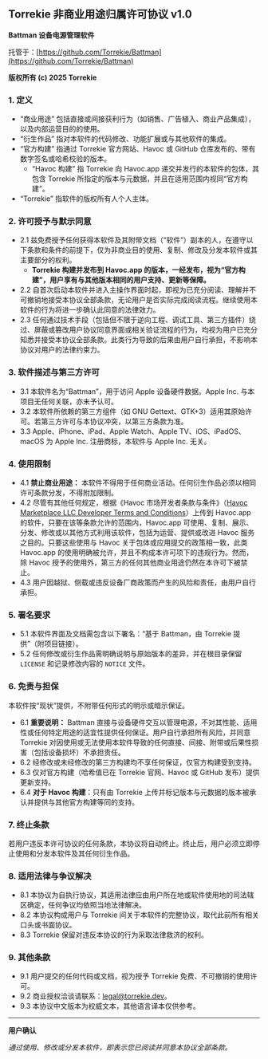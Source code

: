 ## Torrekie 非商业用途归属许可协议 v1.0

**Battman 设备电源管理软件**

托管于：[https://github.com/Torrekie/Battman](https://github.com/Torrekie/Battman)

**版权所有 (c) 2025 Torrekie**

### 1. 定义

* “商业用途” 包括直接或间接获利行为（如销售、广告植入、商业产品集成），以及内部运营目的的使用。
* “衍生作品” 指对本软件的代码修改、功能扩展或与其他软件的集成。
* “官方构建” 指通过 Torrekie 官方网站、Havoc 或 GitHub 仓库发布的、带有数字签名或哈希校验的版本。
  * “Havoc 构建” 指 Torrekie 向 Havoc.app 递交并发行的本软件的包体，其包含 Torrekie 所指定的版本与元数据，并且在适用范围内视同“官方构建”。
* “Torrekie” 指软件的版权所有人个人主体。

### 2. 许可授予与默示同意

* 2.1 兹免费授予任何获得本软件及其附带文档（“软件”）副本的人，在遵守以下条款和条件的前提下，仅为非商业目的使用、复制、修改及分发本软件或其主要部分的权利。
  * **Torrekie 构建并发布到 Havoc.app 的版本，一经发布，视为“官方构建”，用户享有与其他版本相同的用户支持、更新等保障。**
* 2.2 自首次启动本软件并进入主操作界面时起，即视为已充分阅读、理解并不可撤销地接受本协议全部条款，无论用户是否实际完成阅读流程。继续使用本软件的行为将进一步确认此同意的法律效力。
* 2.3 任何通过技术手段（包括但不限于逆向工程、调试工具、第三方插件）绕过、屏蔽或篡改用户协议同意界面或相关验证流程的行为，均视为用户已充分知悉并接受本协议全部条款。此类行为导致的后果由用户自行承担，不影响本协议对用户的法律约束力。

### 3. 软件描述与第三方许可

* 3.1 本软件名为“Battman”，用于访问 Apple 设备硬件数据。Apple Inc. 与本项目无任何关联，亦未予认可。
* 3.2 本软件所依赖的第三方组件（如 GNU Gettext、GTK+3）适用其原始许可。若第三方许可与本协议冲突，以第三方条款为准。
* 3.3 Apple、iPhone、iPad、Apple Watch、Apple TV、iOS、iPadOS、macOS 为 Apple Inc. 注册商标，本软件与 Apple Inc. 无关。

### 4. 使用限制

* 4.1 **禁止商业用途：** 本软件不得用于任何商业活动。任何衍生作品必须以相同许可条款分发，不得附加限制。
* 4.2 尽管有其他任何规定，根据《Havoc 市场开发者条款与条件》（[Havoc Marketplace LLC Developer Terms and Conditions](https://havoc.app/devtos)）上传到 Havoc.app 的软件，只要在该等条款允许的范围内，Havoc.app 可使用、复制、展示、分发、修改或以其他方式利用该软件，包括为运营、提供或改进 Havoc 服务之目的。只要这些使用与 Havoc 关于包体或应用提交的政策相一致，此类 Havoc.app 的使用明确被允许，并且不构成本许可项下的违规行为。然而，除 Havoc 授予的使用外，第三方的任何其他商业用途仍然在本许可下被禁止。
* 4.3 用户因越狱、侧载或违反设备厂商政策而产生的风险和责任，由用户自行承担。

### 5. 署名要求

* 5.1 本软件界面及文档需包含以下署名：“基于 Battman，由 Torrekie 提供”（附项目链接）。
* 5.2 任何修改或衍生作品需明确说明与原始版本的差异，并在根目录保留 `LICENSE` 和记录修改内容的 `NOTICE` 文件。

### 6. 免责与担保

本软件按“现状”提供，不附带任何形式的明示或暗示保证。

* 6.1 **重要说明：** Battman 直接与设备硬件交互以管理电源，不对其性能、适用性或任何特定用途的适宜性提供任何保证。用户自行承担所有风险，并同意 Torrekie 对因使用或无法使用本软件导致的任何直接、间接、附带或后果性损害（包括设备损坏）不承担责任。
* 6.2 经修改或未经修改的第三方构建均不享任何保证，仅官方构建受到支持。
* 6.3 仅对官方构建（哈希值已在 Torrekie 官网、Havoc 或 GitHub 发布）提供更新支持。
* 6.4 **对于 Havoc 构建**：只有由 Torrekie 上传并标记版本与元数据的版本被承认并提供与其他官方构建等同的支持。

### 7. 终止条款

若用户违反本许可协议的任何条款，本协议将自动终止。终止后，用户必须立即停止使用和分发本软件及其任何衍生作品。

### 8. 适用法律与争议解决

* 8.1 本协议为自执行协议，其适用法律应由用户所在地或软件使用地的司法辖区确定，任何争议均依照当地法律解决。
* 8.2 本协议构成用户与 Torrekie 间关于本软件的完整协议，取代此前所有相关口头或书面协议。
* 8.3 Torrekie 保留对违反本协议的行为采取法律救济的权利。

### 9. 其他条款

* 9.1 用户提交的任何代码或文档，视为授予 Torrekie 免费、不可撤销的使用许可。
* 9.2 商业授权洽谈请联系：[legal@torrekie.dev](mailto:legal@torrekie.dev)。
* 9.3 本协议中文版本为权威文本，其他语言译本仅供参考。

---

**用户确认**

*通过使用、修改或分发本软件，即表示您已阅读并同意本协议全部条款。*
